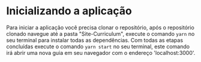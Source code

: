 # Inicializando a aplicação
Para iniciar a aplicação você precisa clonar o repositório, após o repositório clonado navegue até a pasta "Site-Curriculum", execute o comando <code>yarn</code> no seu terminal para instalar todas as dependências. Com todas as etapas concluídas execute o comando <code>yarn start</code> no seu terminal, este comando irá abrir uma nova guia em seu navegador com o endereço 'localhost:3000'.
